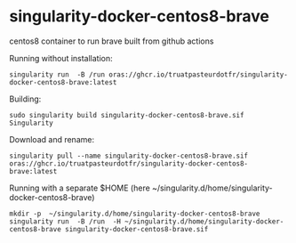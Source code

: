 # singularity-docker-centos8-brave
centos8 container to run brave built from github actions


Running without installation:
```
singularity run  -B /run oras://ghcr.io/truatpasteurdotfr/singularity-docker-centos8-brave:latest
```
Building:
```
sudo singularity build singularity-docker-centos8-brave.sif  Singularity
```
Download and rename:
```
singularity pull --name singularity-docker-centos8-brave.sif oras://ghcr.io/truatpasteurdotfr/singularity-docker-centos8-brave:latest
```
Running with a separate $HOME  (here ~/singularity.d/home/singularity-docker-centos8-brave)
```
mkdir -p  ~/singularity.d/home/singularity-docker-centos8-brave
singularity run  -B /run  -H ~/singularity.d/home/singularity-docker-centos8-brave singularity-docker-centos8-brave.sif
```
